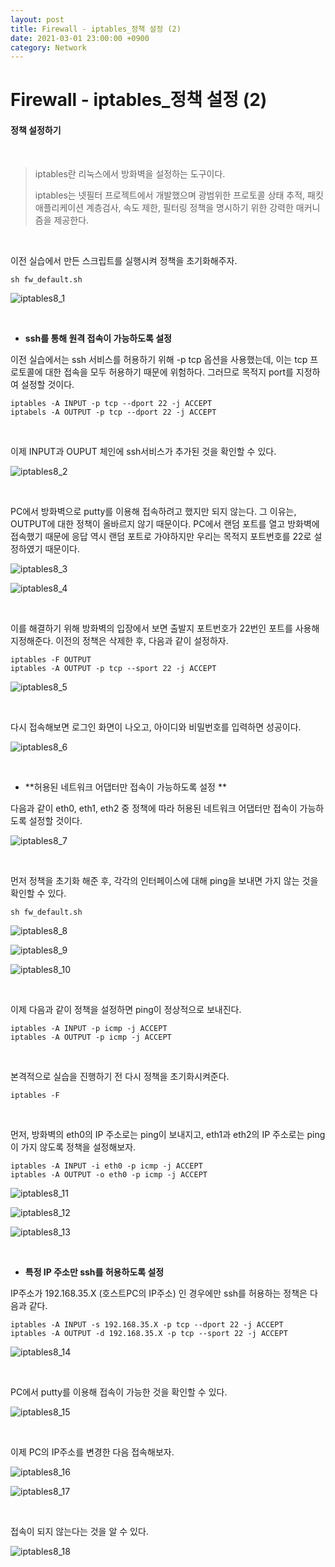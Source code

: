 ```yaml
---
layout: post
title: Firewall - iptables_정책 설정 (2)
date: 2021-03-01 23:00:00 +0900
category: Network
---
```



# Firewall - iptables_정책 설정 (2)

#### 정책 설정하기

<br/>

> iptables란 리눅스에서 방화벽을 설정하는 도구이다. 
>
> iptables는 넷필터 프로젝트에서 개발했으며 광범위한 프로토콜 상태 추적, 패킷 애플리케이션 계층검사, 속도 제한, 필터링 정책을 명시하기 위한 강력한 매커니즘을 제공한다.

<br/>

이전 실습에서 만든 스크립트를 실행시켜 정책을 초기화해주자.

```shell
sh fw_default.sh
```

![iptables8_1](/public/img/iptables8_1.PNG)

<br/>

- **ssh를 통해 원격 접속이 가능하도록 설정**

이전 실습에서는 ssh 서비스를 허용하기 위해 -p tcp 옵션을 사용했는데, 이는  tcp 프로토콜에 대한 접속을 모두 허용하기 때문에 위험하다. 그러므로 목적지 port를 지정하여 설정할 것이다.  

```shell
iptables -A INPUT -p tcp --dport 22 -j ACCEPT
iptabels -A OUTPUT -p tcp --dport 22 -j ACCEPT
```

<br/>

이제 INPUT과 OUPUT 체인에 ssh서비스가 추가된 것을 확인할 수 있다.

![iptables8_2](/public/img/iptables8_2.PNG)

<br/>

PC에서 방화벽으로 putty를 이용해 접속하려고 했지만 되지 않는다.  그 이유는, OUTPUT에 대한 정책이 올바르지 않기 때문이다. PC에서 랜덤 포트를 열고 방화벽에 접속했기 때문에 응답 역시 랜덤 포트로 가야하지만 우리는 목적지 포트번호를 22로 설정하였기 때문이다. 

![iptables8_3](/public/img/iptables8_3.PNG)

![iptables8_4](/public/img/iptables8_4.PNG)

<br/>

이를 해결하기 위해 방화벽의 입장에서 보면 출발지 포트번호가 22번인 포트를 사용해  지정해준다. 이전의 정책은 삭제한 후, 다음과 같이 설정하자.

```shell
iptables -F OUTPUT
iptables -A OUTPUT -p tcp --sport 22 -j ACCEPT
```

![iptables8_5](/public/img/iptables8_5.PNG)

<br/>

다시 접속해보면 로그인 화면이 나오고, 아이디와 비밀번호를 입력하면 성공이다.

![iptables8_6](/public/img/iptables8_6.PNG)

<br/>

- **허용된 네트워크 어댑터만 접속이 가능하도록 설정 **

다음과 같이 eth0, eth1, eth2 중 정책에 따라 허용된 네트워크 어댑터만 접속이 가능하도록 설정할 것이다.

![iptables8_7](/public/img/iptables8_7.PNG)

<br/>

먼저 정책을 초기화 해준 후, 각각의 인터페이스에 대해 ping을 보내면 가지 않는 것을 확인할 수 있다.

```shell
sh fw_default.sh
```

![iptables8_8](/public/img/iptables8_8.PNG)

![iptables8_9](/public/img/iptables8_9.PNG)

![iptables8_10](/public/img/iptables8_10.PNG)

<br/>

이제 다음과 같이 정책을 설정하면 ping이 정상적으로 보내진다.

```shell
iptables -A INPUT -p icmp -j ACCEPT
iptables -A OUTPUT -p icmp -j ACCEPT
```

<br/>

본격적으로 실습을 진행하기 전 다시 정책을 초기화시켜준다.

```shell
iptables -F
```

<br/>

먼저, 방화벽의 eth0의 IP 주소로는 ping이 보내지고, eth1과 eth2의 IP 주소로는 ping이 가지 않도록 정책을 설정해보자. 

```shell
iptables -A INPUT -i eth0 -p icmp -j ACCEPT
iptables -A OUTPUT -o eth0 -p icmp -j ACCEPT
```

![iptables8_11](/public/img/iptables8_11.PNG)

![iptables8_12](/public/img/iptables8_12.PNG)

![iptables8_13](/public/img/iptables8_13.PNG)

<br/>

- **특정 IP 주소만 ssh를 허용하도록 설정**

IP주소가 192.168.35.X (호스트PC의 IP주소) 인 경우에만 ssh를 허용하는 정책은 다음과 같다.

```shell
iptables -A INPUT -s 192.168.35.X -p tcp --dport 22 -j ACCEPT
iptables -A OUTPUT -d 192.168.35.X -p tcp --sport 22 -j ACCEPT
```

![iptables8_14](/public/img/iptables8_14.PNG)

<br/>

PC에서 putty를 이용해 접속이 가능한 것을 확인할 수 있다.

![iptables8_15](/public/img/iptables8_15.PNG)

<br/>

이제 PC의 IP주소를 변경한 다음 접속해보자.

![iptables8_16](/public/img/iptables8_16.PNG)

![iptables8_17](/public/img/iptables8_17.PNG)

<br/>

접속이 되지 않는다는 것을 알 수 있다.

![iptables8_18](/public/img/iptables8_18.PNG)

